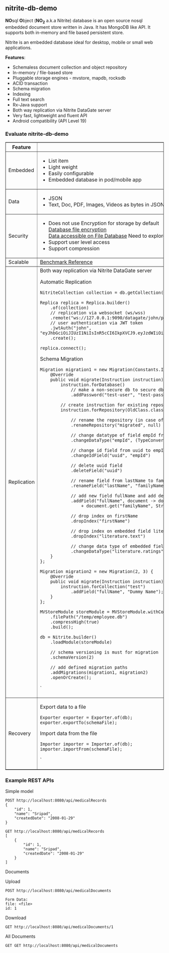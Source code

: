 ## nitrite-db-demo

**NO**sql **O**bject (**NO<sub>2</sub>** a.k.a Nitrite) database is an open source nosql embedded
document store written in Java. It has MongoDB like API. It supports both
in-memory and file based persistent store.

Nitrite is an embedded database ideal for desktop, mobile or small web applications.

**Features**:

-   Schemaless document collection and object repository
-   In-memory / file-based store
-   Pluggable storage engines - mvstore, mapdb, rocksdb
-   ACID transaction
-   Schema migration
-   Indexing
-   Full text search
-   Rx-Java support
-   Both way replication via Nitrite DataGate server
-   Very fast, lightweight and fluent API 
-   Android compatibility (API Level 19)

### Evaluate nitrite-db-demo


<table border="1">
  <tbody>
    <tr>
      <th>Feature</th>
      <th align="center">Details</th>
    </tr>
    <tr>
      <td>Embedded</td>
      <td> 
	      <ul>
				<li>List item</li>
				<li>Light weight</li>
				<li>Easily configurable </li>
				<li>Embedded database in pod/mobile app </li>
			</ul>
      </td>
    </tr>
    <tr>
      <td>Data </td>
      <td> 
      <ul>
				<li>JSON</li>
				<li>Text, Doc, PDF, Images, Videos as bytes in JSON </li>
	  </ul>
      </td>
    </tr>
    <tr>
      <td>Security</td>
      <td>
           <ul>
				<li>Does not use Encryption for storage by default
				<br/><a href="https://github.com/nitrite/nitrite-java/issues/209">Database file encryption</a>
				<br/><a href="https://github.com/nitrite/nitrite-java/issues/373">Data accessible on File Database</a>
				Need to explore if Pluggable storage engines (mvstore, mapdb, rocksdb) encrypts data
				</li>
				<li>Support user level access </li>
				<li>Support compression </li>
	   </ul>
      </td>
    </tr>
    <tr>
      <td>Scalable</td>
      <td> 
      	<a href="https://github.com/nitrite/nitrite-jmh/tree/master/nitrite-v3">Benchmark Reference</a>
      </td>
    </tr>
    <tr>
      <td>Replication</td>
      <td> 
Both way replication via Nitrite DataGate server 
      
Automatic Replication


	NitriteCollection collection = db.getCollection("products");
	
	Replica replica = Replica.builder()
	    .of(collection)
	    // replication via websocket (ws/wss)
	    .remote("ws://127.0.0.1:9090/datagate/john/products")
	    // user authentication via JWT token
	    .jwtAuth("john", "eyJhbGciOiJIUzI1NiIsInR5cCI6IkpXVCJ9.eyJzdWIiOiIxMjM0NTY3ODkwIiwibmFtZSI6IkpvaG4gRG9lIiwiaWF0IjoxNTE2MjM5MDIyfQ.SflKxwRJSMeKKF2QT4fwpMeJf36POk6yJV_adQssw5c")
	    .create();
	
	replica.connect();
	
Schema Migration

	Migration migration1 = new Migration(Constants.INITIAL_SCHEMA_VERSION, 2) {
	    @Override
	    public void migrate(Instruction instruction) {
	        instruction.forDatabase()
	            // make a non-secure db to secure db
	            .addPassword("test-user", "test-password");
	
	        // create instruction for existing repository
	        instruction.forRepository(OldClass.class, null)
	
	            // rename the repository (in case of entity name changes)
	            .renameRepository("migrated", null)
	
	            // change datatype of field empId from String to Long and convert the values
	            .changeDataType("empId", (TypeConverter<String, Long>) Long::parseLong)
	
	            // change id field from uuid to empId
	            .changeIdField("uuid", "empId")
	
	            // delete uuid field
	            .deleteField("uuid")
	    
	            // rename field from lastName to familyName
	            .renameField("lastName", "familyName")
	
	            // add new field fullName and add default value as - firstName + " " + lastName
	            .addField("fullName", document -> document.get("firstName", String.class) + " "
	                + document.get("familyName", String.class))
	
	            // drop index on firstName
	            .dropIndex("firstName")
	
	            // drop index on embedded field literature.text
	            .dropIndex("literature.text")
	
	            // change data type of embedded field from float to integer and convert the values 
	            .changeDataType("literature.ratings", (TypeConverter<Float, Integer>) Math::round);
	    }
	};
	
	Migration migration2 = new Migration(2, 3) {
	    @Override
	    public void migrate(Instruction instruction) {
	        instruction.forCollection("test")
	            .addField("fullName", "Dummy Name");
	    }
	};
	
	MVStoreModule storeModule = MVStoreModule.withConfig()
	    .filePath("/temp/employee.db")
	    .compressHigh(true)
	    .build();
	
	db = Nitrite.builder()
	    .loadModule(storeModule)
	    
	    // schema versioning is must for migration
	    .schemaVersion(2)
	
	    // add defined migration paths
	    .addMigrations(migration1, migration2)
	    .openOrCreate();

`      
    	</td>
    </tr>
    <tr>
      <td>Recovery</td>
      <td>	      		
			
Export data to a file

	Exporter exporter = Exporter.of(db);
	exporter.exportTo(schemaFile);

Import data from the file

	Importer importer = Importer.of(db);
	importer.importFrom(schemaFile);
`
 	   </td>
    </tr>
  </tbody>
</table>


### Example REST APIs

Simple model

```
POST http://localhost:8080/api/medicalRecords
{
	"id": 1,
	"name": "Sripad",
	"createdDate": "2008-01-29"
}
```

```
GET http://localhost:8080/api/medicalRecords
[
	{
		"id": 1,
		"name": "Sripad",
		"createdDate": "2008-01-29"
	}
]
```

Documents 

Upload

```
POST http://localhost:8080/api/medicalDocuments

Form Data: 
file: <file>
id: 1
```

Download

```
GET http://localhost:8080/api/medicalDocuments/1
```

All Documents

```
GET GET http://localhost:8080/api/medicalDocuments
```